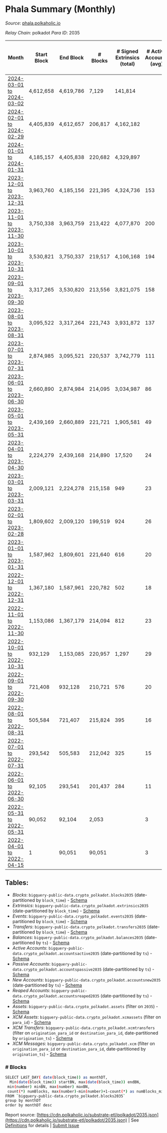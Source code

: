 # Phala Summary (Monthly)

_Source_: [phala.polkaholic.io](https://phala.polkaholic.io)

*Relay Chain*: polkadot
*Para ID*: 2035



| Month | Start Block | End Block | # Blocks | # Signed Extrinsics (total) | # Active Accounts (avg) | # Addresses with Balances (max) | Issues |
| ----- | ----------- | --------- | -------- | --------------------------- | ----------------------- | ------------------------------- | ------ |
| [2024-03-01 to 2024-03-02](/polkadot/2035-phala/2024-03-31.md) | 4,612,658 | 4,619,786 | 7,129 | 141,814 |  | 5,023 | -   |   
| [2024-02-01 to 2024-02-29](/polkadot/2035-phala/2024-02-29.md) | 4,405,839 | 4,612,657 | 206,817 | 4,162,182 |  | 5,010 | - 2 (0.00%) |   
| [2024-01-01 to 2024-01-31](/polkadot/2035-phala/2024-01-31.md) | 4,185,157 | 4,405,838 | 220,682 | 4,329,897 |  | 4,823 | -   |   
| [2023-12-01 to 2023-12-31](/polkadot/2035-phala/2023-12-31.md) | 3,963,760 | 4,185,156 | 221,395 | 4,324,736 | 153 | 4,725 | - 2 (0.00%) |   
| [2023-11-01 to 2023-11-30](/polkadot/2035-phala/2023-11-30.md) | 3,750,338 | 3,963,759 | 213,422 | 4,077,870 | 200 | 4,579 | -   |   
| [2023-10-01 to 2023-10-31](/polkadot/2035-phala/2023-10-31.md) | 3,530,821 | 3,750,337 | 219,517 | 4,106,168 | 194 | 4,459 | -   |   
| [2023-09-01 to 2023-09-30](/polkadot/2035-phala/2023-09-30.md) | 3,317,265 | 3,530,820 | 213,556 | 3,821,075 | 158 | 4,320 | -   |   
| [2023-08-01 to 2023-08-31](/polkadot/2035-phala/2023-08-31.md) | 3,095,522 | 3,317,264 | 221,743 | 3,931,872 | 137 | 4,146 | -   |   
| [2023-07-01 to 2023-07-31](/polkadot/2035-phala/2023-07-31.md) | 2,874,985 | 3,095,521 | 220,537 | 3,742,779 | 111 | 4,016 | -   |   
| [2023-06-01 to 2023-06-30](/polkadot/2035-phala/2023-06-30.md) | 2,660,890 | 2,874,984 | 214,095 | 3,034,987 | 86 | 3,777 | -   |   
| [2023-05-01 to 2023-05-31](/polkadot/2035-phala/2023-05-31.md) | 2,439,169 | 2,660,889 | 221,721 | 1,905,581 | 49 | 3,515 | -   |   
| [2023-04-01 to 2023-04-30](/polkadot/2035-phala/2023-04-30.md) | 2,224,279 | 2,439,168 | 214,890 | 17,520 | 24 | 3,316 | -   |   
| [2023-03-01 to 2023-03-31](/polkadot/2035-phala/2023-03-31.md) | 2,009,121 | 2,224,278 | 215,158 | 949 | 23 | 3,200 | -   |   
| [2023-02-01 to 2023-02-28](/polkadot/2035-phala/2023-02-28.md) | 1,809,602 | 2,009,120 | 199,519 | 924 | 26 | 3,128 | -   |   
| [2023-01-01 to 2023-01-31](/polkadot/2035-phala/2023-01-31.md) | 1,587,962 | 1,809,601 | 221,640 | 616 | 20 | 3,021 | -   |   
| [2022-12-01 to 2022-12-31](/polkadot/2035-phala/2022-12-31.md) | 1,367,180 | 1,587,961 | 220,782 | 502 | 18 | 2,979 | -   |   
| [2022-11-01 to 2022-11-30](/polkadot/2035-phala/2022-11-30.md) | 1,153,086 | 1,367,179 | 214,094 | 812 | 23 | 2,925 | -   |   
| [2022-10-01 to 2022-10-31](/polkadot/2035-phala/2022-10-31.md) | 932,129 | 1,153,085 | 220,957 | 1,297 | 29 | 2,791 | -   |   
| [2022-09-01 to 2022-09-30](/polkadot/2035-phala/2022-09-30.md) | 721,408 | 932,128 | 210,721 | 576 | 20 | 2,630 | -   |   
| [2022-08-01 to 2022-08-31](/polkadot/2035-phala/2022-08-31.md) | 505,584 | 721,407 | 215,824 | 395 | 16 | 2,563 | -   |   
| [2022-07-01 to 2022-07-31](/polkadot/2035-phala/2022-07-31.md) | 293,542 | 505,583 | 212,042 | 325 | 15 | 2,507 | -   |   
| [2022-06-01 to 2022-06-30](/polkadot/2035-phala/2022-06-30.md) | 92,105 | 293,541 | 201,437 | 284 | 11 | 2,466 | -   |   
| [2022-05-31 to 2022-05-31](/polkadot/2035-phala/2022-05-31.md) | 90,052 | 92,104 | 2,053 |  | 3 | 5 | -   |   
| [2022-04-01 to 2022-04-15](/polkadot/2035-phala/2022-04-30.md) | 1 | 90,051 | 90,051 |  | 3 | 5 | -   |   

## Tables:

* _Blocks_: `bigquery-public-data.crypto_polkadot.blocks2035` (date-partitioned by `block_time`) - [Schema](/schema/balances.json)
* _Extrinsics_: `bigquery-public-data.crypto_polkadot.extrinsics2035` (date-partitioned by `block_time`) - [Schema](/schema/extrinsics.json)
* _Events_: `bigquery-public-data.crypto_polkadot.events2035` (date-partitioned by `block_time`) - [Schema](/schema/events.json)
* _Transfers_: `bigquery-public-data.crypto_polkadot.transfers2035` (date-partitioned by `block_time`) - [Schema](/schema/transfers.json)
* _Balances_: `bigquery-public-data.crypto_polkadot.balances2035` (date-partitioned by `ts`) - [Schema](/schema/balances.json)
* _Active Accounts_: `bigquery-public-data.crypto_polkadot.accountsactive2035` (date-partitioned by `ts`) - [Schema](/schema/accountsactive.json)
* _Passive Accounts_: `bigquery-public-data.crypto_polkadot.accountspassive2035` (date-partitioned by `ts`) - [Schema](/schema/accountspassive.json)
* _New Accounts_: `bigquery-public-data.crypto_polkadot.accountsnew2035` (date-partitioned by `ts`) - [Schema](/schema/accountsnew.json)
* _Reaped Accounts_: `bigquery-public-data.crypto_polkadot.accountsreaped2035` (date-partitioned by `ts`) - [Schema](/schema/accountsreaped.json)
* _Assets_: `bigquery-public-data.crypto_polkadot.assets` (filter on `2035`) - [Schema](/schema/assets.json)
* _XCM Assets_: `bigquery-public-data.crypto_polkadot.xcmassets` (filter on `para_id`) - [Schema](/schema/xcmassets.json)
* _XCM Transfers_: `bigquery-public-data.crypto_polkadot.xcmtransfers` (filter on `origination_para_id` or `destination_para_id`, date-partitioned by `origination_ts`) - [Schema](/schema/xcmtransfers.json)
* _XCM Messages_: `bigquery-public-data.crypto_polkadot.xcm` (filter on `origination_para_id` or `destination_para_id`, date-partitioned by `origination_ts`) - [Schema](/schema/xcm.json)

### # Blocks
```bash
SELECT LAST_DAY( date(block_time)) as monthDT,
  Min(date(block_time)) startBN, max(date(block_time)) endBN, 
 min(number) minBN, max(number) maxBN, 
 count(*) numBlocks, max(number)-min(number)+1-count(*) as numBlocks_missing 
FROM `bigquery-public-data.crypto_polkadot.blocks2035` 
group by monthDT 
order by monthDT desc
```


Report source: [https://cdn.polkaholic.io/substrate-etl/polkadot/2035.json](https://cdn.polkaholic.io/substrate-etl/polkadot/2035.json) | See [Definitions](/DEFINITIONS.md) for details | [Submit Issue](https://github.com/colorfulnotion/substrate-etl/issues)
